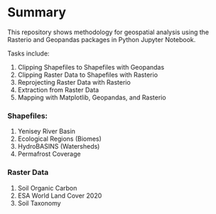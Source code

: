# Summary
This repository shows methodology for geospatial analysis using the Rasterio and Geopandas packages in Python Jupyter Notebook. 

Tasks include:
1. Clipping Shapefiles to Shapefiles with Geopandas
2. Clipping Raster Data to Shapefiles with Rasterio
3. Reprojecting Raster Data with Rasterio
4. Extraction from Raster Data
5. Mapping with Matplotlib, Geopandas, and Rasterio

### Shapefiles:
1. Yenisey River Basin
3. Ecological Regions (Biomes)
4. HydroBASINS (Watersheds)
5. Permafrost Coverage

### Raster Data
1. Soil Organic Carbon
2. ESA World Land Cover 2020
3. Soil Taxonomy



